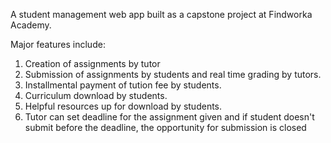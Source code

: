 A student management web app built as a capstone project at Findworka Academy.


Major features include:
1. Creation of assignments by tutor
2. Submission of assignments by students and real time grading by tutors.
3. Installmental payment of tution fee by students.
4. Curriculum download by students.
5. Helpful resources up for download by students.
6. Tutor can set deadline for the assignment given and if student doesn't submit before the deadline, the opportunity for submission is closed

